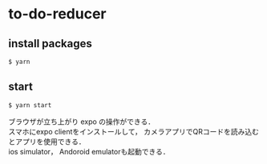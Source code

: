 # to-do-reducer

## install packages
```sh
$ yarn
```

## start
```sh
$ yarn start
```
ブラウザが立ち上がり expo の操作ができる．  
スマホにexpo clientをインストールして， カメラアプリでQRコードを読み込むとアプリを使用できる．  
ios simulator， Andoroid emulatorも起動できる．
